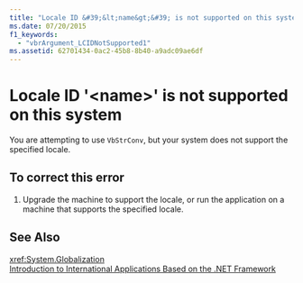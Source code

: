 ```yaml
---
title: "Locale ID &#39;&lt;name&gt;&#39; is not supported on this system"
ms.date: 07/20/2015
f1_keywords: 
  - "vbrArgument_LCIDNotSupported1"
ms.assetid: 62701434-0ac2-45b8-8b40-a9adc09ae6df
---
```

# Locale ID &#39;&lt;name&gt;&#39; is not supported on this system
You are attempting to use `VbStrConv`, but your system does not support the specified locale.  
  
## To correct this error  
  
1. Upgrade the machine to support the locale, or run the application on a machine that supports the specified locale.  
  
## See Also  
 <xref:System.Globalization>  
 [Introduction to International Applications Based on the .NET Framework](/visualstudio/ide/introduction-to-international-applications-based-on-the-dotnet-framework)
